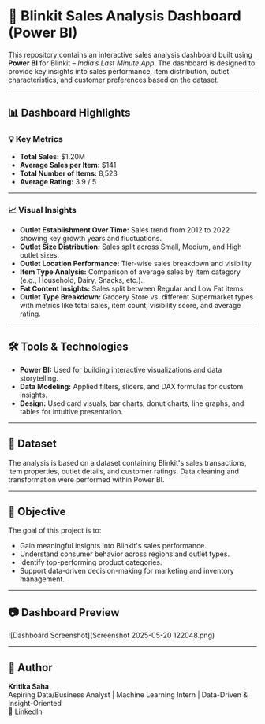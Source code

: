# 🛒 Blinkit Sales Analysis Dashboard (Power BI)

This repository contains an interactive sales analysis dashboard built using **Power BI** for Blinkit – *India’s Last Minute App*. The dashboard is designed to provide key insights into sales performance, item distribution, outlet characteristics, and customer preferences based on the dataset.

---

## 📊 Dashboard Highlights

### 💡 Key Metrics
- **Total Sales:** $1.20M
- **Average Sales per Item:** $141
- **Total Number of Items:** 8,523
- **Average Rating:** 3.9 / 5

---

### 📈 Visual Insights

- **Outlet Establishment Over Time:** Sales trend from 2012 to 2022 showing key growth years and fluctuations.
- **Outlet Size Distribution:** Sales split across Small, Medium, and High outlet sizes.
- **Outlet Location Performance:** Tier-wise sales breakdown and visibility.
- **Item Type Analysis:** Comparison of average sales by item category (e.g., Household, Dairy, Snacks, etc.).
- **Fat Content Insights:** Sales split between Regular and Low Fat items.
- **Outlet Type Breakdown:** Grocery Store vs. different Supermarket types with metrics like total sales, item count, visibility score, and average rating.

---

## 🛠 Tools & Technologies

- **Power BI:** Used for building interactive visualizations and data storytelling.
- **Data Modeling:** Applied filters, slicers, and DAX formulas for custom insights.
- **Design:** Used card visuals, bar charts, donut charts, line graphs, and tables for intuitive presentation.

---

## 📂 Dataset

The analysis is based on a dataset containing Blinkit's sales transactions, item properties, outlet details, and customer ratings. Data cleaning and transformation were performed within Power BI.

---

## 🎯 Objective

The goal of this project is to:
- Gain meaningful insights into Blinkit's sales performance.
- Understand consumer behavior across regions and outlet types.
- Identify top-performing product categories.
- Support data-driven decision-making for marketing and inventory management.

---

## 📷 Dashboard Preview

![Dashboard Screenshot](Screenshot 2025-05-20 122048.png)

---

## 📌 Author

**Kritika Saha**  
Aspiring Data/Business Analyst | Machine Learning Intern | Data-Driven & Insight-Oriented  
🔗 [LinkedIn](https://www.linkedin.com/in/kritika-saha24/) 





